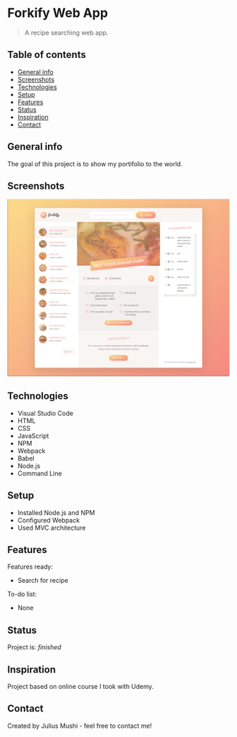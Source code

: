 # Forkify Web App
> A recipe searching web app.

## Table of contents
* [General info](#general-info)
* [Screenshots](#screenshots)
* [Technologies](#technologies)
* [Setup](#setup)
* [Features](#features)
* [Status](#status)
* [Inspiration](#inspiration)
* [Contact](#contact)

## General info
The goal of this project is to show my portifolio to the world.

## Screenshots
![Forkify](./img/Forkify.PNG)

## Technologies
* Visual Studio Code
* HTML
* CSS
* JavaScript
* NPM
* Webpack
* Babel
* Node.js
* Command Line

## Setup
* Installed Node.js and NPM
* Configured Webpack
* Used MVC architecture

## Features
Features ready:
* Search for recipe

To-do list:
* None

## Status
Project is: _finished_

## Inspiration
Project based on online course I took with Udemy.

## Contact
Created by Julius Mushi - feel free to contact me!
